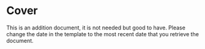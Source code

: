 # Cover
This is an addition document, it is not needed but good to have. Please change the date in the template to the most recent date that you retrieve the document.